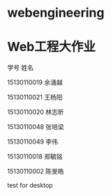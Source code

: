 # webengineering
# Web工程大作业
学号		姓名

15130110019 余涌越

15130110021 王杨阳

15130110020 林志昕

15130110048 张培梁

15130110049 李伟

15130110018 郑毓铭

15130110002 陈旻皓

test for desktop